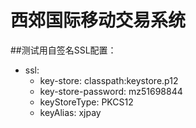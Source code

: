 # 西郊国际移动交易系统

##测试用自签名SSL配置：
- ssl:
   - key-store: classpath:keystore.p12
   - key-store-password: mz51698844
   - keyStoreType: PKCS12
   - keyAlias: xjpay